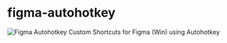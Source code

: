 # figma-autohotkey
![Figma Autohotkey](https://github.com/vandesign/figma-autohotkey/raw/master/figma-autohotkey.png)
Custom Shortcuts for Figma (Win) using Autohotkey
